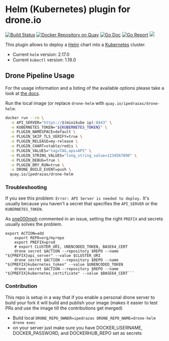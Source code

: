 # Helm (Kubernetes) plugin for drone.io

[![Build Status](https://cloud.drone.io/api/badges/ipedrazas/drone-helm/status.svg)](https://cloud.drone.io/ipedrazas/drone-helm)
[![Docker Repository on Quay](https://quay.io/repository/ipedrazas/drone-helm/status "Docker Repository on Quay")](https://quay.io/repository/ipedrazas/drone-helm)
[![Go Doc](https://godoc.org/github.com/ipedrazas/drone-helm?status.svg)](http://godoc.org/github.com/ipedrazas/drone-helm)
[![Go Report](https://goreportcard.com/badge/github.com/ipedrazas/drone-helm)](https://goreportcard.com/report/github.com/ipedrazas/drone-helm)
[![](https://images.microbadger.com/badges/image/ipedrazas/drone-helm.svg)](https://microbadger.com/images/ipedrazas/drone-helm "Get your own image badge on microbadger.com")

This plugin allows to deploy a [Helm](https://github.com/kubernetes/helm) chart into a [Kubernetes](https://github.com/kubernetes/kubernetes) cluster.

* Current `helm` version: 2.17.0
* Current `kubectl` version: 1.19.0

## Drone Pipeline Usage

For the usage information and a listing of the available options please take a look at [the docs](DOCS.md).


Run the local image (or replace `drone-helm` with `quay.io/ipedrazas/drone-helm`:

```bash
docker run --rm \
  -e API_SERVER="https://$(minikube ip):8443" \
  -e KUBERNETES_TOKEN="${KUBERNETES_TOKEN}" \
  -e PLUGIN_NAMESPACE=default \
  -e PLUGIN_SKIP_TLS_VERIFY=true \
  -e PLUGIN_RELEASE=my-release \
  -e PLUGIN_CHART=stable/redis \
  -e PLUGIN_VALUES="tag=TAG,api=API" \
  -e PLUGIN_STRING_VALUES="long_string_value=1234567890" \
  -e PLUGIN_DEBUG=true \
  -e PLUGIN_DRY_RUN=true \
  -e DRONE_BUILD_EVENT=push \
  quay.io/ipedrazas/drone-helm
```

### Troubleshooting

If you see this problem: `Error: API Server is needed to deploy.` It's usually because you haven't a secret that specifies the `API_SERVER` or the `KUBERNETES_TOKEN`.

As [one000mph](https://github.com/one000mph) commented in an issue, setting the right `PREFIX` and secrets usually solves the problem.

```
export ACTION=add
    export REPO=org/myrepo
    export PREFIX=prod_
    # export CLUSTER_URI, UNENCODED_TOKEN, BASE64_CERT
    drone secret $ACTION --repository $REPO --name "${PREFIX}api_server" --value $CLUSTER_URI
    drone secret $ACTION --repository $REPO --name "${PREFIX}kubernetes_token" --value $UNENCODED_TOKEN
    drone secret $ACTION --repository $REPO --name "${PREFIX}kubernetes_certificate" --value $BASE64_CERT```
```

### Contribution

This repo is setup in a way that if you enable a personal drone server to build your fork it will
 build and publish your image (makes it easier to test PRs and use the image till the contributions get merged)
 
* Build local ```DRONE_REPO_OWNER=ipedrazas DRONE_REPO_NAME=drone-helm drone exec```
* on your server just make sure you have DOCKER_USERNAME, DOCKER_PASSWORD, and DOCKERHUB_REPO set as secrets
